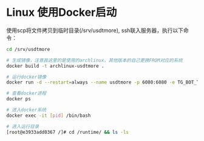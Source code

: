 # Linux 使用Docker启动

使用scp将文件拷贝到临时目录(/srv/usdtmore), ssh联入服务器，执行以下命令：

```bash
cd /srv/usdtmore

# 生成镜像，注意我这里的是使用的archlinux，其他版本的自己更换FROM对应的系统
docker build -t archlinux-usdtmore .

# 运行docker镜像
docker run -d --restart=always --name usdtmore -p 6080:6080 -e TG_BOT_TOKEN=机器人的TOKEN -e TG_BOT_ADMIN_ID=管理员的ID  -e AUTH_TOKEN=密钥 -e REWRITE_HTTPS=true archlinux-usdtmore

# 查看docker进程
docker ps

# 进入docker系统
docker exec -it [pid] /bin/bash

# 进入运行目录
[root@e3933add0367 /]# cd /runtime/ && ls -ls

```